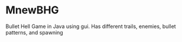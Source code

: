 # MnewBHG
 Bullet Hell Game in Java using gui.
 Has different trails, enemies, bullet patterns, and spawning
